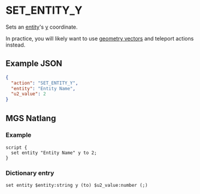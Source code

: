 # SET_ENTITY_Y

Sets an [entity](../entities)'s [y](../entities/entity_properties) coordinate.

In practice, you will likely want to use [geometry vectors](../maps/vector_objects) and teleport actions instead.

## Example JSON

```json
{
  "action": "SET_ENTITY_Y",
  "entity": "Entity Name",
  "u2_value": 2
}
```

## MGS Natlang

### Example

```mgs
script {
  set entity "Entity Name" y to 2;
}
```

### Dictionary entry

```
set entity $entity:string y (to) $u2_value:number (;)
```
